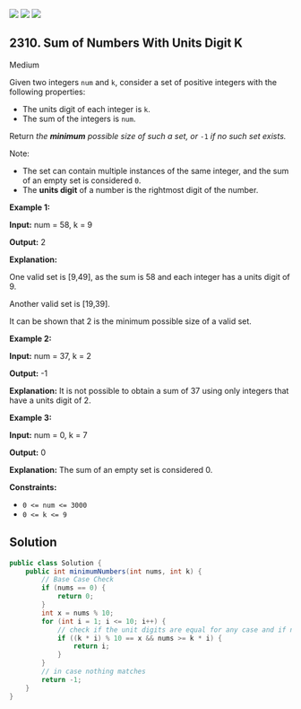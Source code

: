 [![](https://img.shields.io/github/stars/javadev/LeetCode-in-Java?label=Stars&style=flat-square)](https://github.com/javadev/LeetCode-in-Java)
[![](https://img.shields.io/github/forks/javadev/LeetCode-in-Java?label=Fork%20me%20on%20GitHub%20&style=flat-square)](https://github.com/javadev/LeetCode-in-Java/fork)
[![](https://img.shields.io/badge/-LeetCode%20in%20Kotlin-blue?style=flat-square)](https://github.com/javadev/LeetCode-in-Kotlin)

## 2310\. Sum of Numbers With Units Digit K

Medium

Given two integers `num` and `k`, consider a set of positive integers with the following properties:

*   The units digit of each integer is `k`.
*   The sum of the integers is `num`.

Return _the **minimum** possible size of such a set, or_ `-1` _if no such set exists._

Note:

*   The set can contain multiple instances of the same integer, and the sum of an empty set is considered `0`.
*   The **units digit** of a number is the rightmost digit of the number.

**Example 1:**

**Input:** num = 58, k = 9

**Output:** 2

**Explanation:**

One valid set is [9,49], as the sum is 58 and each integer has a units digit of 9.

Another valid set is [19,39].

It can be shown that 2 is the minimum possible size of a valid set. 

**Example 2:**

**Input:** num = 37, k = 2

**Output:** -1

**Explanation:** It is not possible to obtain a sum of 37 using only integers that have a units digit of 2. 

**Example 3:**

**Input:** num = 0, k = 7

**Output:** 0

**Explanation:** The sum of an empty set is considered 0. 

**Constraints:**

*   `0 <= num <= 3000`
*   `0 <= k <= 9`

## Solution

```java
public class Solution {
    public int minimumNumbers(int nums, int k) {
        // Base Case Check
        if (nums == 0) {
            return 0;
        }
        int x = nums % 10;
        for (int i = 1; i <= 10; i++) {
            // check if the unit digits are equal for any case and if n>k*i
            if ((k * i) % 10 == x && nums >= k * i) {
                return i;
            }
        }
        // in case nothing matches
        return -1;
    }
}
```